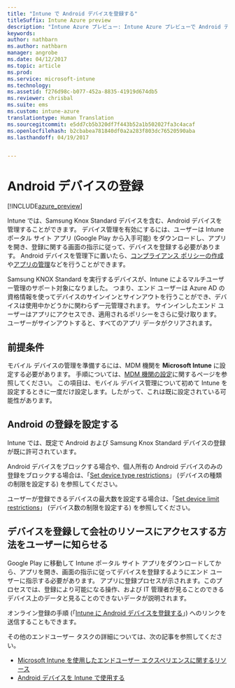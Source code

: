 ```yaml
---
title: "Intune で Android デバイスを登録する"
titleSuffix: Intune Azure preview
description: "Intune Azure プレビュー: Intune Azure プレビューで Android デバイスを登録する方法について説明します。"
keywords: 
author: nathbarn
ms.author: nathbarn
manager: angrobe
ms.date: 04/12/2017
ms.topic: article
ms.prod: 
ms.service: microsoft-intune
ms.technology: 
ms.assetid: f276d98c-b077-452a-8835-41919d674db5
ms.reviewer: chrisbal
ms.suite: ems
ms.custom: intune-azure
translationtype: Human Translation
ms.sourcegitcommit: e5dd7cb5b320df7f443b52a1b502027fa3c4acaf
ms.openlocfilehash: b2cbabea781840df0a2a283f803dc76520590aba
ms.lasthandoff: 04/19/2017


---
```


# <a name="enroll-android-devices"></a>Android デバイスの登録

[!INCLUDE[azure_preview](../includes/azure_preview.md)]

Intune では、Samsung Knox Standard デバイスを含む、Android デバイスを管理することができます。 デバイス管理を有効にするには、ユーザーは Intune ポータル サイト アプリ (Google Play から入手可能) をダウンロードし、アプリを開き、登録に関する画面の指示に従って、デバイスを登録する必要があります。 Android デバイスを管理下に置いたら、[コンプライアンス ポリシーの作成](https://docs.microsoft.com/intune-azure/set-device-compliance/create-a-compliance-policy-for-android)や[アプリの管理](https://docs.microsoft.com/intune-azure/manage-apps/what-is-app-management)などを行うことができます。

Samsung KNOX Standard を実行するデバイスが、Intune によるマルチユーザー管理のサポート対象になりました。 つまり、エンド ユーザーは Azure AD の資格情報を使ってデバイスのサインインとサインアウトを行うことができ、デバイスは使用中かどうかに関わらず一元管理されます。 サインインしたエンド ユーザーはアプリにアクセスでき、適用されるポリシーをさらに受け取ります。 ユーザーがサインアウトすると、すべてのアプリ データがクリアされます。

## <a name="prerequisite"></a>前提条件

モバイル デバイスの管理を準備するには、MDM 機関を **Microsoft Intune** に設定する必要があります。 手順については、[MDM 機関の設定](set-mdm-authority.md)に関するページを参照してください。 この項目は、モバイル デバイス管理について初めて Intune を設定するときに一度だけ設定します。したがって、これは既に設定されている可能性があります。

## <a name="set-up-android-enrollment"></a>Android の登録を設定する

Intune では、既定で Android および Samsung Knox Standard デバイスの登録が既に許可されています。

Android デバイスをブロックする場合や、個人所有の Android デバイスのみの登録をブロックする場合は、「[Set device type restrictions](https://docs.microsoft.com/intune-azure/enroll-devices/set-enrollment-restrictions#set-device-type-restrictions)」 (デバイスの種類の制限を設定する) を参照してください。

ユーザーが登録できるデバイスの最大数を設定する場合は、「[Set device limit restrictions](https://docs.microsoft.com/intune-azure/enroll-devices/set-enrollment-restrictions#set-device-limit-restrictions)」 (デバイス数の制限を設定する) を参照してください。

## <a name="tell-your-users-how-to-enroll-their-devices-to-access-company-resources"></a>デバイスを登録して会社のリソースにアクセスする方法をユーザーに知らせる

Google Play に移動して Intune ポータル サイト アプリをダウンロードしてから、アプリを開き、画面の指示に従ってデバイスを登録するようにエンド ユーザーに指示する必要があります。 アプリに登録プロセスが示されます。このプロセスでは、登録により可能になる操作、および IT 管理者が見ることのできるデバイス上のデータと見ることのできないデータが説明されます。

オンライン登録の手順 (「[Intune に Android デバイスを登録する](https://docs.microsoft.com/intune/enduser/enroll-your-device-in-intune-android)」) へのリンクを送信することもできます。

その他のエンドユーザー タスクの詳細については、次の記事を参照してください。

- [Microsoft Intune を使用したエンドユーザー エクスペリエンスに関するリソース](https://docs.microsoft.com/intune/deploy-use/how-to-educate-your-end-users-about-microsoft-intune)
- [Android デバイスを Intune で使用する](https://docs.microsoft.com/intune/enduser/using-your-android-device-with-intune)

